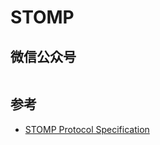 # STOMP

## 微信公众号

<img :src="$withBase('/image/qrcode_xiaperio_430.jpg')" style="width:250px;"/>

## 参考

- [STOMP Protocol Specification](http://stomp.github.io/stomp-specification-1.2.html)
